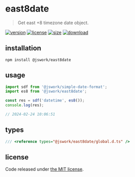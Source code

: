 # east8date
> Get east +8 timezone date object.

[![version][version-image]][version-url]
[![license][license-image]][license-url]
[![size][size-image]][size-url]
[![download][download-image]][download-url]

## installation
```shell
npm install @jswork/east8date
```

## usage
```js
import sdf from '@jswork/simple-date-format';
import es8 from '@jswork/east8date';

const res = sdf('datetime', es8());
console.log(res);

// 2024-02-24 10:06:51
```

## types
```ts
/// <reference types="@jswork/east8date/global.d.ts" />
```

## license
Code released under [the MIT license](https://github.com/afeiship/east8date/blob/master/LICENSE.txt).

[version-image]: https://img.shields.io/npm/v/@jswork/east8date
[version-url]: https://npmjs.org/package/@jswork/east8date

[license-image]: https://img.shields.io/npm/l/@jswork/east8date
[license-url]: https://github.com/afeiship/east8date/blob/master/LICENSE.txt

[size-image]: https://img.shields.io/bundlephobia/minzip/@jswork/east8date
[size-url]: https://github.com/afeiship/east8date/blob/master/dist/index.min.js

[download-image]: https://img.shields.io/npm/dm/@jswork/east8date
[download-url]: https://www.npmjs.com/package/@jswork/east8date
